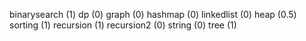 binarysearch (1)
dp (0)
graph  (0)
hashmap  (0)
linkedlist  (0)
heap  (0.5)
sorting  (1)
recursion  (1)
recursion2  (0)
string  (0)
tree  (1)